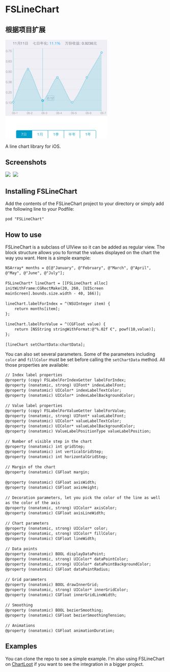 FSLineChart
===========

根据项目扩展
---
<img src="Screenshots/style.png" width="320px" />&nbsp;


A line chart library for iOS.

Screenshots
---
<img src="Screenshots/fslinechart.png" width="320px" />&nbsp;
<img src="Screenshots/fslinechart2.png" width="320px" />

Installing FSLineChart
---
Add the contents of the FSLineChart project to your directory or simply add the following line to your Podfile:

    pod "FSLineChart"

How to use
---
FSLineChart is a subclass of UIView so it can be added as regular view. The block structure allows you to format the values displayed on the chart the way you want. Here is a simple example:

```objc
NSArray* months = @[@"January", @"February", @"March", @"April", @"May", @"June", @"July"];
    
FSLineChart* lineChart = [[FSLineChart alloc] initWithFrame:CGRectMake(20, 260, [UIScreen mainScreen].bounds.size.width - 40, 166)];

lineChart.labelForIndex = ^(NSUInteger item) {
    return months[item];
};

lineChart.labelForValue = ^(CGFloat value) {
    return [NSString stringWithFormat:@"%.02f €", powf(10,value)];
};

[lineChart setChartData:chartData];
```

You can also set several parameters. Some of the parameters including `color` and `fillColor` must be set before calling the `setChartData` method. All those properties are available:

```objc
// Index label properties
@property (copy) FSLabelForIndexGetter labelForIndex;
@property (nonatomic, strong) UIFont* indexLabelFont;
@property (nonatomic) UIColor* indexLabelTextColor;
@property (nonatomic) UIColor* indexLabelBackgroundColor;

// Value label properties
@property (copy) FSLabelForValueGetter labelForValue;
@property (nonatomic, strong) UIFont* valueLabelFont;
@property (nonatomic) UIColor* valueLabelTextColor;
@property (nonatomic) UIColor* valueLabelBackgroundColor;
@property (nonatomic) ValueLabelPositionType valueLabelPosition;

// Number of visible step in the chart
@property (nonatomic) int gridStep;
@property (nonatomic) int verticalGridStep;
@property (nonatomic) int horizontalGridStep;

// Margin of the chart
@property (nonatomic) CGFloat margin;

@property (nonatomic) CGFloat axisWidth;
@property (nonatomic) CGFloat axisHeight;

// Decoration parameters, let you pick the color of the line as well as the color of the axis
@property (nonatomic, strong) UIColor* axisColor;
@property (nonatomic) CGFloat axisLineWidth;

// Chart parameters
@property (nonatomic, strong) UIColor* color;
@property (nonatomic, strong) UIColor* fillColor;
@property (nonatomic) CGFloat lineWidth;

// Data points
@property (nonatomic) BOOL displayDataPoint;
@property (nonatomic, strong) UIColor* dataPointColor;
@property (nonatomic, strong) UIColor* dataPointBackgroundColor;
@property (nonatomic) CGFloat dataPointRadius;

// Grid parameters
@property (nonatomic) BOOL drawInnerGrid;
@property (nonatomic, strong) UIColor* innerGridColor;
@property (nonatomic) CGFloat innerGridLineWidth;

// Smoothing
@property (nonatomic) BOOL bezierSmoothing;
@property (nonatomic) CGFloat bezierSmoothingTension;

// Animations
@property (nonatomic) CGFloat animationDuration;
```


Examples
---
You can clone the repo to see a simple example. I'm also using FSLineChart on [ChartLoot](https://github.com/ArthurGuibert/ChartLoot) if you want to see the integration in a bigger project.
